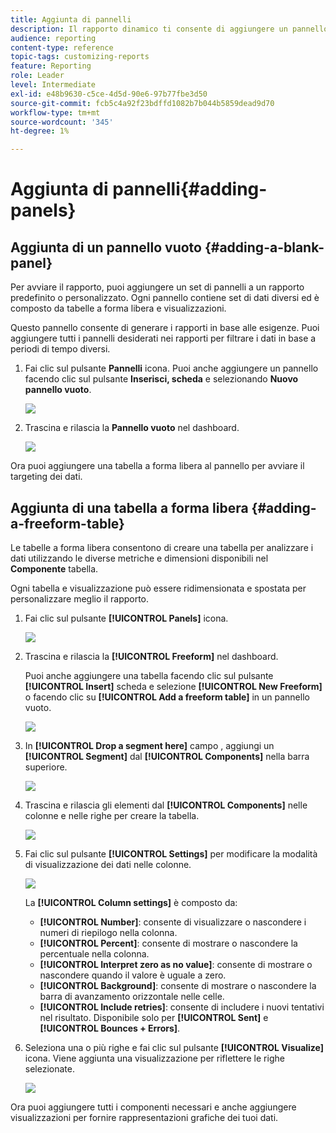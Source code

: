 ```yaml
---
title: Aggiunta di pannelli
description: Il rapporto dinamico ti consente di aggiungere un pannello per filtrare meglio i dati in base al periodo di tempo scelto.
audience: reporting
content-type: reference
topic-tags: customizing-reports
feature: Reporting
role: Leader
level: Intermediate
exl-id: e48b9630-c5ce-4d5d-90e6-97b77fbe3d50
source-git-commit: fcb5c4a92f23bdffd1082b7b044b5859dead9d70
workflow-type: tm+mt
source-wordcount: '345'
ht-degree: 1%

---
```


# Aggiunta di pannelli{#adding-panels}

## Aggiunta di un pannello vuoto {#adding-a-blank-panel}

Per avviare il rapporto, puoi aggiungere un set di pannelli a un rapporto predefinito o personalizzato. Ogni pannello contiene set di dati diversi ed è composto da tabelle a forma libera e visualizzazioni.

Questo pannello consente di generare i rapporti in base alle esigenze. Puoi aggiungere tutti i pannelli desiderati nei rapporti per filtrare i dati in base a periodi di tempo diversi.

1. Fai clic sul pulsante **Pannelli** icona. Puoi anche aggiungere un pannello facendo clic sul pulsante **Inserisci, scheda** e selezionando **Nuovo pannello vuoto**.

   ![](assets/dynamic_report_panel_1.png)

1. Trascina e rilascia la **Pannello vuoto** nel dashboard.

   ![](assets/dynamic_report_panel.png)

Ora puoi aggiungere una tabella a forma libera al pannello per avviare il targeting dei dati.

## Aggiunta di una tabella a forma libera {#adding-a-freeform-table}

Le tabelle a forma libera consentono di creare una tabella per analizzare i dati utilizzando le diverse metriche e dimensioni disponibili nel **Componente** tabella.

Ogni tabella e visualizzazione può essere ridimensionata e spostata per personalizzare meglio il rapporto.

1. Fai clic sul pulsante **[!UICONTROL Panels]** icona.

   ![](assets/dynamic_report_panel_1.png)

1. Trascina e rilascia la **[!UICONTROL Freeform]** nel dashboard.

   Puoi anche aggiungere una tabella facendo clic sul pulsante **[!UICONTROL Insert]** scheda e selezione **[!UICONTROL New Freeform]** o facendo clic su **[!UICONTROL Add a freeform table]** in un pannello vuoto.

   ![](assets/dynamic_report_panel_2.png)

1. In **[!UICONTROL Drop a segment here]** campo , aggiungi un **[!UICONTROL Segment]** dal **[!UICONTROL Components]** nella barra superiore.

   ![](assets/dynamic_report_panel_3.png)

1. Trascina e rilascia gli elementi dal **[!UICONTROL Components]** nelle colonne e nelle righe per creare la tabella.

   ![](assets/dynamic_report_freeform_3.png)

1. Fai clic sul pulsante **[!UICONTROL Settings]** per modificare la modalità di visualizzazione dei dati nelle colonne.

   ![](assets/dynamic_report_freeform_4.png)

   La **[!UICONTROL Column settings]** è composto da:

   * **[!UICONTROL Number]**: consente di visualizzare o nascondere i numeri di riepilogo nella colonna.
   * **[!UICONTROL Percent]**: consente di mostrare o nascondere la percentuale nella colonna.
   * **[!UICONTROL Interpret zero as no value]**: consente di mostrare o nascondere quando il valore è uguale a zero.
   * **[!UICONTROL Background]**: consente di mostrare o nascondere la barra di avanzamento orizzontale nelle celle.
   * **[!UICONTROL Include retries]**: consente di includere i nuovi tentativi nel risultato. Disponibile solo per **[!UICONTROL Sent]** e **[!UICONTROL Bounces + Errors]**.

1. Seleziona una o più righe e fai clic sul pulsante **[!UICONTROL Visualize]** icona. Viene aggiunta una visualizzazione per riflettere le righe selezionate.

   ![](assets/dynamic_report_freeform_5.png)

Ora puoi aggiungere tutti i componenti necessari e anche aggiungere visualizzazioni per fornire rappresentazioni grafiche dei tuoi dati.
